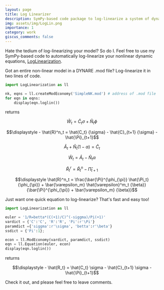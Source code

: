 ```yaml
---
layout: page
title: Log Linearizer
description: SymPy-based code package to log-linearize a system of dynamic equations. 
img: assets/img/LogLin.png
importance: 1
category: work
giscus_comments: false
---
```


Hate the tedium of log-linearizing your model? 
So do I. 
Feel free to use my SymPy-based code to automatically log-linearize your nonlinear dynamic equations, [LogLinearization](https://github.com/vasudeva-ram/LogLinearization).

Got an entire non-linear model in a DYNARE .mod file?
Log-linearize it in two lines of code.

```python
import LogLinearization as ll

nk, eqns = ll.createModEconomy('SimpleNK.mod') # address of .mod file
for eqn in eqns: 
    display(eqn.loglin())
```
returns

$$\displaystyle \hat{W}_t = \hat{C}_t {\sigma} + \hat{N}_t {\phi}$$



$$\displaystyle - \hat{R}^n_t = \hat{C_t} {\sigma} - \hat{C}_{t+1} {\sigma} - \hat{\Pi}_{t+1}$$



$$\displaystyle \hat{A}_t + \hat{N}_t \left(1 - {\alpha}\right) = \hat{C}_t$$



$$\displaystyle \hat{W}_t = \hat{A}_t - \hat{N}_t {\alpha}$$



$$\displaystyle \hat{R}^r_t = \hat{R}^n_t - \hat{\Pi}_{t+1}$$



$$\displaystyle \hat{R}^n_t = \frac{\bar{\Pi}^{\phi_{\pi}} \hat{\Pi_t} {\phi_{\pi}} + \bar{\varepsilon_m} \hat{\varepsilon}^m_t {\beta}}{\bar{\Pi}^{\phi_{\pi}} + \bar{\varepsilon_m} {\beta}}$$





Just want one quick equation to log-linearize?
That's fast and easy too!

```python
import LogLinearization as ll

euler = '1/R=betta*(C(+1)/C)^(-siggma)/Pi(+1)'
vardict = {'C':'C', 'R':'R', 'Pi':r'\Pi'}
paramdict ={'siggma':r'\sigma', 'betta':r'\beta'}
ssdict = {'Pi':1};

econ = ll.ModEconomy(vardict, paramdict, ssdict)
eqn = ll.Equation(euler, econ)
display(eqn.loglin())
```
returns

$$\displaystyle - \hat{R_t} = \hat{C_t} \sigma - \hat{C}_{t+1} \sigma - \hat{\Pi}_{t+1}$$

Check it out, and please feel free to leave comments.
